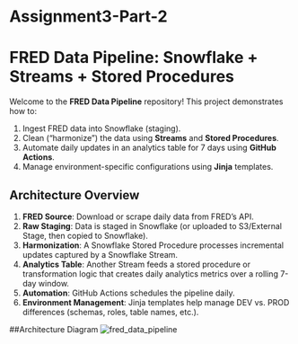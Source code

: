# Assignment3-Part-2
# FRED Data Pipeline: Snowflake + Streams + Stored Procedures

Welcome to the **FRED Data Pipeline** repository! This project demonstrates how to:
1. Ingest FRED data into Snowflake (staging).
2. Clean (“harmonize”) the data using **Streams** and **Stored Procedures**.
3. Automate daily updates in an analytics table for 7 days using **GitHub Actions**.
4. Manage environment-specific configurations using **Jinja** templates.

## Architecture Overview

1. **FRED Source**: Download or scrape daily data from FRED’s API.  
2. **Raw Staging**: Data is staged in Snowflake (or uploaded to S3/External Stage, then copied to Snowflake).  
3. **Harmonization**: A Snowflake Stored Procedure processes incremental updates captured by a Snowflake Stream.  
4. **Analytics Table**: Another Stream feeds a stored procedure or transformation logic that creates daily analytics metrics over a rolling 7-day window.  
5. **Automation**: GitHub Actions schedules the pipeline daily.  
6. **Environment Management**: Jinja templates help manage DEV vs. PROD differences (schemas, roles, table names, etc.).  

##Architecture Diagram
![fred_data_pipeline](https://github.com/user-attachments/assets/f64ac4f6-1f51-4e00-b588-ce41bb3b6460)


